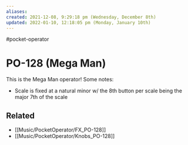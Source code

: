 ```yaml
---
aliases: 
created: 2021-12-08, 9:29:18 pm (Wednesday, December 8th)
updated: 2022-01-10, 12:18:05 pm (Monday, January 10th)
---
```

#pocket-operator

# PO-128 (Mega Man)
This is the Mega Man operator!
Some notes:
- Scale is fixed at a natural minor w/ the 8th button per scale being the major 7th of the scale

## Related
- [[Music/PocketOperator/FX_PO-128]]
- [[Music/PocketOperator/Knobs_PO-128]]